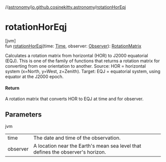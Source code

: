 //[astronomy](../../index.md)/[io.github.cosinekitty.astronomy](index.md)/[rotationHorEqj](rotation-hor-eqj.md)

# rotationHorEqj

[jvm]\
fun [rotationHorEqj](rotation-hor-eqj.md)(time: [Time](-time/index.md), observer: [Observer](-observer/index.md)): [RotationMatrix](-rotation-matrix/index.md)

Calculates a rotation matrix from horizontal (HOR) to J2000 equatorial (EQJ). This is one of the family of functions that returns a rotation matrix for converting from one orientation to another. Source: HOR = horizontal system (x=North, y=West, z=Zenith). Target: EQJ = equatorial system, using equator at the J2000 epoch.

#### Return

A rotation matrix that converts HOR to EQJ at time and for observer.

## Parameters

jvm

| | |
|---|---|
| time | The date and time of the observation. |
| observer | A location near the Earth's mean sea level that defines the observer's horizon. |
